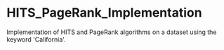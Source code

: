 # HITS_PageRank_Implementation

Implementation of HITS and PageRank algorithms on a dataset using the keyword 'California'.
